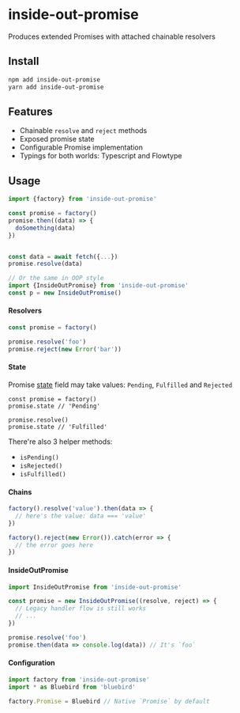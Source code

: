 # inside-out-promise
Produces extended Promises with attached chainable resolvers

## Install
```bash
npm add inside-out-promise
yarn add inside-out-promise
```

## Features
* Chainable `resolve` and `reject` methods
* Exposed promise state
* Configurable Promise implementation
* Typings for both worlds: Typescript and Flowtype

## Usage
```javascript
import {factory} from 'inside-out-promise'

const promise = factory()
promise.then((data) => {
  doSomething(data)
})


const data = await fetch({...})
promise.resolve(data)

// Or the same in OOP style
import {InsideOutPromise} from 'inside-out-promise'
const p = new InsideOutPromise()
```

#### Resolvers
```javascript
const promise = factory()

promise.resolve('foo')
promise.reject(new Error('bar'))
```

#### State
Promise [state](https://developer.mozilla.org/en-US/docs/Mozilla/JavaScript_code_modules/Promise.jsm/Promise) field may take values: `Pending`, `Fulfilled` and `Rejected` 
```javascript:
const promise = factory()
promise.state // 'Pending'

promise.resolve()
promise.state // 'Fulfilled'
```

There're also 3 helper methods:
* `isPending()`
* `isRejected()`
* `isFulfilled()`

#### Chains
```javascript
factory().resolve('value').then(data => {
  // here's the value: data === 'value'
})

factory().reject(new Error()).catch(error => {
  // the error goes here
})
```

#### InsideOutPromise
```javascript
import InsideOutPromise from 'inside-out-promise'

const promise = new InsideOutPromise((resolve, reject) => {
  // Legacy handler flow is still works
  // ...
})

promise.resolve('foo')
promise.then(data => console.log(data)) // It's `foo`
```

#### Configuration
```javascript
import factory from 'inside-out-promise'
import * as Bluebird from 'bluebird'

factory.Promise = Bluebird // Native `Promise` by default
```
